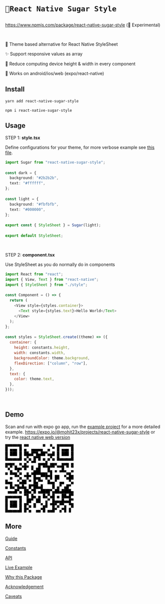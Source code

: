<h1 align="left">

    🚀React Native Sugar Style

</h1>

https://www.npmjs.com/package/react-native-sugar-style (🧪 Experimental)

<br />

🎨 Theme based alternative for React Native StyleSheet

✨ Support responsive values as array

📐 Reduce computing device height & width in every component

📱 Works on android/ios/web (expo/react-native)

## Install

```
yarn add react-native-sugar-style
```

```
npm i react-native-sugar-style
```

## Usage

STEP 1: **style.tsx**

Define configurations for your theme, for more verbose example see [this file](https://github.com/mohit23x/react-native-sugar-style/blob/main/example/style/index.tsx).

```typescript
import Sugar from "react-native-sugar-style";

const dark = {
  background: "#2b2b2b",
  text: "#ffffff",
};

const light = {
  background: "#fbfbfb",
  text: "#000000",
};

export const { StyleSheet } = Sugar(light);

export default StyleSheet;
```

<br />

STEP 2: **component.tsx**

Use StyleSheet as you do normally do in components

```javascript
import React from "react";
import { View, Text } from "react-native";
import { StyleSheet } from "./style";

const Component = () => {
  return (
    <View style={styles.container}>
      <Text style={styles.text}>Hello World</Text>
    </View>
  );
};

const styles = StyleSheet.create((theme) => ({
  container: {
    height: constants.height,
    width: constants.width,
    backgroundColor: theme.background,
    flexDirection: ["column", "row"],
  },
  text: {
    color: theme.text,
  },
}));
```

<br />

## Demo

Scan and run with expo go app, run the [example project](https://github.com/mohit23x/react-native-sugar-style/tree/main/example) for a more detailed example.
https://expo.io/@mohit23x/projects/react-native-sugar-style or try the [react native web version](https://sugar-style.netlify.app/)

![Scan QR with expo app](assets/qr.png "Scan QR")

## More

[Guide](docs/Guide.md#Guide)

[Constants](docs/Guide.md#Constants)

[API](docs/Guide.md#API)

[Live Example](docs/Guide.md#Demo)

[Why this Package](docs/Guide.md#Why?)

[Acknowledgement](docs/Guide.md#Acknowledgement)

[Caveats](docs/Guide.md#Caveats)
